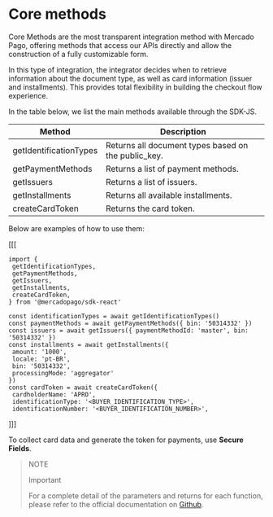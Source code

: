 # Core methods

Core Methods are the most transparent integration method with Mercado Pago, offering methods that access our APIs directly and allow the construction of a fully customizable form.

In this type of integration, the integrator decides when to retrieve information about the document type, as well as card information (issuer and installments). This provides total flexibility in building the checkout flow experience.

In the table below, we list the main methods available through the SDK-JS.

| Method | Description |
|---|---|
| getIdentificationTypes | Returns all document types based on the public_key. |
| getPaymentMethods | Returns a list of payment methods. |
| getIssuers | Returns a list of issuers. |
| getInstallments | Returns all available installments. |
| createCardToken | Returns the card token. |

Below are examples of how to use them:

[[[
```react-jsx
import {
 getIdentificationTypes,
 getPaymentMethods,
 getIssuers,
 getInstallments,
 createCardToken,
} from '@mercadopago/sdk-react'

const identificationTypes = await getIdentificationTypes()
const paymentMethods = await getPaymentMethods({ bin: '50314332' })
const issuers = await getIssuers({ paymentMethodId: 'master', bin: '50314332' })
const installments = await getInstallments({
 amount: '1000',
 locale: 'pt-BR',
 bin: '50314332',
 processingMode: 'aggregator'
})
const cardToken = await createCardToken({
 cardholderName: 'APRO',
 identificationType: '<BUYER_IDENTIFICATION_TYPE>',
 identificationNumber: '<BUYER_IDENTIFICATION_NUMBER>',

 ```    
]]]

To collect card data and generate the token for payments, use **Secure Fields**.

> NOTE
>
> Important
>
> For a complete detail of the parameters and returns for each function, please refer to the official documentation on [Github](https://github.com/mercadopago/sdk-js/blob/main/API/core-methods.md).

